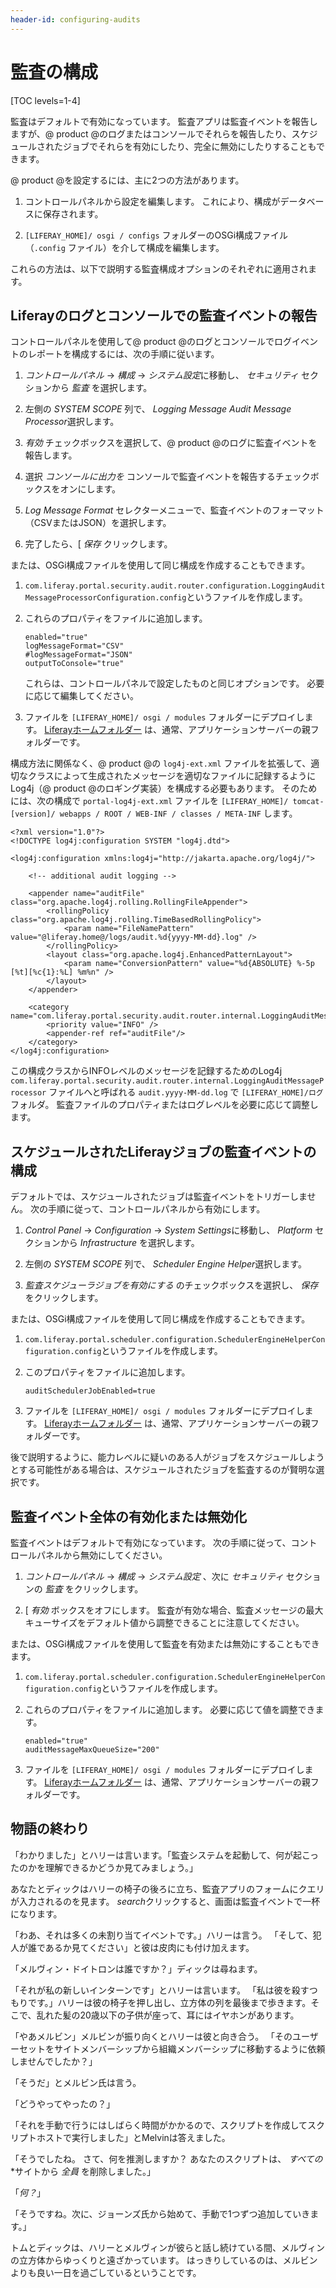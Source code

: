 ```yaml
---
header-id: configuring-audits
---
```


# 監査の構成

[TOC levels=1-4]

監査はデフォルトで有効になっています。 監査アプリは監査イベントを報告しますが、@ product @のログまたはコンソールでそれらを報告したり、スケジュールされたジョブでそれらを有効にしたり、完全に無効にしたりすることもできます。

@ product @を設定するには、主に2つの方法があります。

1.  コントロールパネルから設定を編集します。 これにより、構成がデータベースに保存されます。

2.  `[LIFERAY_HOME]/ osgi / configs` フォルダーのOSGi構成ファイル（`.config` ファイル）を介して構成を編集します。

これらの方法は、以下で説明する監査構成オプションのそれぞれに適用されます。

## Liferayのログとコンソールでの監査イベントの報告

コントロールパネルを使用して@ product @のログとコンソールでログイベントのレポートを構成するには、次の手順に従います。

1.  *コントロールパネル* → *構成* → *システム設定*に移動し、 *セキュリティ* セクションから *監査* を選択します。

2.  左側の *SYSTEM SCOPE* 列で、 *Logging Message Audit Message Processor*選択します。

3.  *有効* チェックボックスを選択して、@ product @のログに監査イベントを報告します。

4.  選択 *コンソールに出力を* コンソールで監査イベントを報告するチェックボックスをオンにします。

5.  *Log Message Format* セレクターメニューで、監査イベントのフォーマット（CSVまたはJSON）を選択します。

6.  完了したら、[ *保存* クリックします。

または、OSGi構成ファイルを使用して同じ構成を作成することもできます。

1.  `com.liferay.portal.security.audit.router.configuration.LoggingAuditMessageProcessorConfiguration.config`というファイルを作成します。

2.  これらのプロパティをファイルに追加します。
   
        enabled="true"
        logMessageFormat="CSV"
        #logMessageFormat="JSON"
        outputToConsole="true"

    これらは、コントロールパネルで設定したものと同じオプションです。 必要に応じて編集してください。

3.  ファイルを `[LIFERAY_HOME]/ osgi / modules` フォルダーにデプロイします。 [Liferayホームフォルダー](/docs/7-1/deploy/-/knowledge_base/d/installing-liferay#liferay-home) は、通常、アプリケーションサーバーの親フォルダーです。

構成方法に関係なく、@ product @の `log4j-ext.xml` ファイルを拡張して、適切なクラスによって生成されたメッセージを適切なファイルに記録するようにLog4j（@ product @のロギング実装）を構成する必要もあります。 そのためには、次の構成で `portal-log4j-ext.xml` ファイルを `[LIFERAY_HOME]/ tomcat-[version]/ webapps / ROOT / WEB-INF / classes / META-INF` します。

    <?xml version="1.0"?>
    <!DOCTYPE log4j:configuration SYSTEM "log4j.dtd">
    
    <log4j:configuration xmlns:log4j="http://jakarta.apache.org/log4j/">
    
        <!-- additional audit logging -->
    
        <appender name="auditFile" class="org.apache.log4j.rolling.RollingFileAppender">
            <rollingPolicy class="org.apache.log4j.rolling.TimeBasedRollingPolicy">
                <param name="FileNamePattern" value="@liferay.home@/logs/audit.%d{yyyy-MM-dd}.log" />
            </rollingPolicy>
            <layout class="org.apache.log4j.EnhancedPatternLayout">
                <param name="ConversionPattern" value="%d{ABSOLUTE} %-5p [%t][%c{1}:%L] %m%n" />
            </layout>
        </appender>
    
        <category name="com.liferay.portal.security.audit.router.internal.LoggingAuditMessageProcessor">
            <priority value="INFO" />
            <appender-ref ref="auditFile"/>
        </category>
    </log4j:configuration>

この構成クラスからINFOレベルのメッセージを記録するためのLog4j `com.liferay.portal.security.audit.router.internal.LoggingAuditMessageProcessor` ファイルへと呼ばれる `audit.yyyy-MM-dd.log` で `[LIFERAY_HOME]/ログ` フォルダ。 監査ファイルのプロパティまたはログレベルを必要に応じて調整します。

## スケジュールされたLiferayジョブの監査イベントの構成

デフォルトでは、スケジュールされたジョブは監査イベントをトリガーしません。 次の手順に従って、コントロールパネルから有効にします。

1.  *Control Panel* → *Configuration* → *System Settings*に移動し、 *Platform* セクションから *Infrastructure* を選択します。

2.  左側の *SYSTEM SCOPE* 列で、 *Scheduler Engine Helper*選択します。

3.  *監査スケジューラジョブを有効にする* のチェックボックスを選択し、 *保存*をクリックします。

または、OSGi構成ファイルを使用して同じ構成を作成することもできます。

1.  `com.liferay.portal.scheduler.configuration.SchedulerEngineHelperConfiguration.config`というファイルを作成します。

2.  このプロパティをファイルに追加します。
   
        auditSchedulerJobEnabled=true

3.  ファイルを `[LIFERAY_HOME]/ osgi / modules` フォルダーにデプロイします。 [Liferayホームフォルダー](/docs/7-1/deploy/-/knowledge_base/d/installing-liferay#liferay-home) は、通常、アプリケーションサーバーの親フォルダーです。

後で説明するように、能力レベルに疑いのある人がジョブをスケジュールしようとする可能性がある場合は、スケジュールされたジョブを監査するのが賢明な選択です。

## 監査イベント全体の有効化または無効化

監査イベントはデフォルトで有効になっています。 次の手順に従って、コントロールパネルから無効にしてください。

1.  *コントロールパネル* → *構成* → *システム設定* 、次に *セキュリティ* セクションの *監査* をクリックします。

2.  [ *有効* ボックスをオフにします。 監査が有効な場合、監査メッセージの最大キューサイズをデフォルト値から調整できることに注意してください。

または、OSGi構成ファイルを使用して監査を有効または無効にすることもできます。

1.  `com.liferay.portal.scheduler.configuration.SchedulerEngineHelperConfiguration.config`というファイルを作成します。

2.  これらのプロパティをファイルに追加します。 必要に応じて値を調整できます。
   
        enabled="true"
        auditMessageMaxQueueSize="200"

3.  ファイルを `[LIFERAY_HOME]/ osgi / modules` フォルダーにデプロイします。 [Liferayホームフォルダー](/docs/7-1/deploy/-/knowledge_base/d/installing-liferay#liferay-home) は、通常、アプリケーションサーバーの親フォルダーです。

## 物語の終わり

「わかりました」とハリーは言います。「監査システムを起動して、何が起こったのかを理解できるかどうか見てみましょう。」

あなたとディックはハリーの椅子の後ろに立ち、監査アプリのフォームにクエリが入力されるのを見ます。 *search*クリックすると、画面は監査イベントで一杯になります。

「わあ、それは多くの未割り当てイベントです。」ハリーは言う。 「そして、犯人が誰であるか見てください」と彼は皮肉にも付け加えます。

「メルヴィン・ドイトロンは誰ですか？」ディックは尋ねます。

「それが私の新しいインターンです」とハリーは言います。 「私は彼を殺すつもりです。」ハリーは彼の椅子を押し出し、立方体の列を最後まで歩きます。そこで、乱れた髪の20歳以下の子供が座って、耳にはイヤホンがあります。

「やあメルビン」メルビンが振り向くとハリーは彼と向き合う。 「そのユーザーセットをサイトメンバーシップから組織メンバーシップに移動するように依頼しませんでしたか？」

「そうだ」とメルビン氏は言う。

「どうやってやったの？」

「それを手動で行うにはしばらく時間がかかるので、スクリプトを作成してスクリプトホストで実行しました」とMelvinは答えました。

「そうでしたね。 さて、何を推測しますか？ あなたのスクリプトは、</em> *すべての* *サイトから *全員* を削除しました。」</p>

「*何？*」

「そうですね。次に、ジョーンズ氏から始めて、手動で1つずつ追加していきます。」

トムとディックは、ハリーとメルヴィンが彼らと話し続けている間、メルヴィンの立方体からゆっくりと遠ざかっています。 はっきりしているのは、メルビンよりも良い一日を過ごしているということです。
